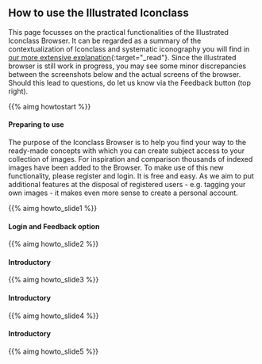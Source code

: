 ## How to use the Illustrated Iconclass

This page focusses on the practical functionalities of the Illustrated Iconclass Browser. It can be regarded as a summary of the contextualization of Iconclass and systematic iconography you will find in [our more extensive explanation](https://test.iconclass.org/help/search){:target="_read"}. Since the illustrated browser is still work in progress, you may see some minor discrepancies between the screenshots below and the actual screens of the browser. Should this lead to questions, do let us know via the Feedback button (top right).

{{% aimg howtostart %}}

#### Preparing to use

The purpose of the Iconclass Browser is to help you find your way to the ready-made concepts with which you can create subject access to your collection of images. For inspiration and comparison thousands of indexed images have been added to the Browser. To make use of this new functionality, please register and login. It is free and easy. As we aim to put additional features at the disposal of registered users - e.g. tagging your own images - it makes even more sense to create a personal account.

{{% aimg howto_slide1 %}}

#### Login and Feedback option

{{% aimg howto_slide2 %}}

#### Introductory

{{% aimg howto_slide3 %}}

#### Introductory

{{% aimg howto_slide4 %}}

#### Introductory

{{% aimg howto_slide5 %}}